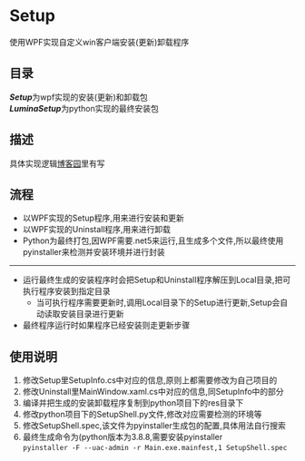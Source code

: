 # Setup
使用WPF实现自定义win客户端安装(更新)卸载程序


## 目录
***Setup***为wpf实现的安装(更新)和卸载包  
***LuminaSetup***为python实现的最终安装包  

## 描述
具体实现逻辑[博客园](https://www.cnblogs.com/mcc7/p/5019341.html)里有写

## 流程

- 以WPF实现的Setup程序,用来进行安装和更新
- 以WPF实现的Uninstall程序,用来进行卸载
- Python为最终打包,因WPF需要.net5来运行,且生成多个文件,所以最终使用pyinstaller来检测并安装环境并进行封装
---
- 运行最终生成的安装程序时会把Setup和Uninstall程序解压到Local目录,把可执行程序安装到指定目录
    * 当可执行程序需要更新时,调用Local目录下的Setup进行更新,Setup会自动读取安装目录进行更新
- 最终程序运行时如果程序已经安装则走更新步骤
  
  
## 使用说明
1. 修改Setup里SetupInfo.cs中对应的信息,原则上都需要修改为自己项目的  
2. 修改Uninstall里MainWindow.xaml.cs中对应的信息,同SetupInfo中的部分  
3. 编译并把生成的安装卸载程序复制到python项目下的res目录下  
4. 修改python项目下的SetupShell.py文件,修改对应需要检测的环境等  
5. 修改SetupShell.spec,该文件为pyinstaller生成包的配置,具体用法自行搜索  
6. 最终生成命令为(python版本为3.8.8,需要安装pyinstaller  
      `pyinstaller -F --uac-admin -r Main.exe.mainfest,1 SetupShell.spec`

